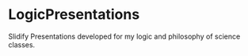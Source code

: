 # LogicPresentations
Slidify Presentations developed for my logic and philosophy of science classes.
